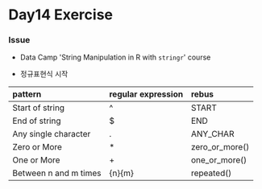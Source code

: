 # Day14 Exercise

### Issue

* Data Camp 'String Manipulation in R with `stringr`' course

* 정규표현식 시작

| pattern               | regular expression  | rebus |
|:--                    |:--                  |:--    |
| Start of string       |         ^           | START |
| End of string         |         $           | END |
| Any single character  |         .           | ANY_CHAR |
| Zero or More          |         *           | zero_or_more() |
| One or More           |         +           | one_or_more() |
| Between n and m times |       {n}{m}        | repeated() |


 